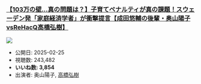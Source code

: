 ### [【103万の壁…真の問題は？】子育てペナルティが真の課題！スウェーデン発「家庭経済学者」が衝撃提言【成田悠輔の後輩・奥山陽子vsReHacQ高橋弘樹】](https://www.youtube.com/watch?v=8vuAaVgEAGA)
[![](https://img.youtube.com/vi/8vuAaVgEAGA/sddefault.jpg)](https://www.youtube.com/watch?v=8vuAaVgEAGA)
-   公開日: 2025-02-25
-   視聴数: 243,482
-   **いいね数: 3,854**
-   出演者: 奥山陽子, [高橋弘樹](/rehacq_fan/people/高橋弘樹 "wikilink")
